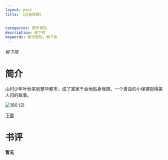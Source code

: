 ```yaml
---
layout: post
title: 《近身保镖》


categories: 都市冒险
description: 柳下挥
keywords: 都市冒险，柳下挥
---
```


*柳下挥*

# 简介

山村少年叶秋来到繁华都市，成了富家千金地贴身保镖。一个善良的小保镖抱得美人归的故事。

![180 (2)](http://tva2.sinaimg.cn/large/008dGP0Fgy1gtyhvpf80nj304605kmx8.jpg)

[下载](https://link.jscdn.cn/1drv/aHR0cHM6Ly8xZHJ2Lm1zL3QvcyFBaGU2R2dNWmVFb2poSHNkeTJxWVNrQnB4THlLP2U9dzZnOGVh.txt)

# 书评
**暂无**